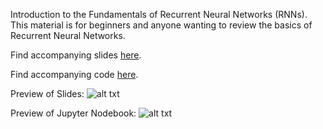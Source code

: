 Introduction to the Fundamentals of Recurrent Neural Networks (RNNs). This material is for beginners and anyone wanting to review the basics of Recurrent Neural Networks.

Find accompanying slides [here](https://github.com/omarsar/rnn_introduction_fundamentals/blob/master/Introduction%20to%20fundamentals%20of%20RNNs.pdf).

Find accompanying code [here](https://github.com/omarsar/rnn_introduction_fundamentals/blob/master/RNN.ipynb).

Preview of Slides:
![alt txt](https://docs.google.com/drawings/d/e/2PACX-1vTjABLRkXNr11N5k3o14X-cJnPM5cCrpu2Z1t1BL0Mx1B6pRXb60KHtmaIyeEYV_2NdU3F5zE60AIF7/pub?w=465&h=241)

Preview of Jupyter Nodebook:
![alt txt](https://docs.google.com/drawings/d/e/2PACX-1vQnt9a6MbGUKyCh2GFxmHAguhaEctzCX25NEgjLa2l6Mqg-0-3eWe1tqk4Lq2XU9BGnAYCox604aZ-B/pub?w=465&h=241)
